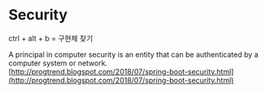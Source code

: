 # Security

ctrl + alt + b = 구현체 찾기

A principal in computer security is an entity that can be authenticated by a computer system or network. [http://progtrend.blogspot.com/2018/07/spring-boot-security.html](http://progtrend.blogspot.com/2018/07/spring-boot-security.html)

